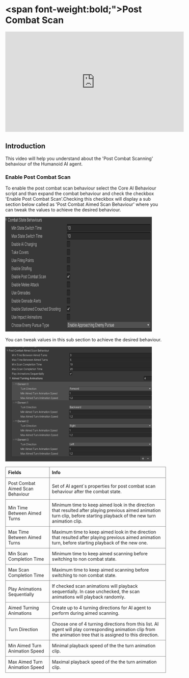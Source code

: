 # <span font-weight:bold;">Post Combat Scan</span>

<div class="video-container">
    <iframe width="560" height="315" src="https://www.youtube.com/embed/hVD0wtHb4UM?si=PUNwfF04UUhETk_2" title="YouTube video player" frameborder="0" allow="accelerometer; autoplay; clipboard-write; encrypted-media; gyroscope; picture-in-picture; web-share" referrerpolicy="strict-origin-when-cross-origin" allowfullscreen></iframe>
</div>

## Introduction
This video will help you understand about the 'Post Combat Scanning' behaviour of the Humanoid AI agent.

### Enable Post Combat Scan
To enable the post combat scan behaviour select the Core AI Behaviour script and than expand the combat behaviour and check the checkbox 'Enable Post Combat Scan'.Checking this checkbox will display a sub section below called as 'Post Combat Aimed Scan Behaviour' where you can tweak the values to achieve the desired behaviour.

<img src="Images/ChooseEnemyPursueType.png" alt="alt text" width="460" height="360">

You can tweak values in this sub section to achieve the desired behaviour.

<img src="Images/PostCombatScanPara.png" alt="alt text" width="460" height="360">

<style>
    .custom-table {
        border-collapse: collapse;
        width: 100%;
    }
    .custom-table th, .custom-table td {
        border: 1px solid grey;
        padding: 8px;
        text-align: left;
    }
</style>

<table class="custom-table">
    <tr>
        <th>Fields</th>
        <th>Info</th>
    </tr>
    <tr>
        <td>Post Combat Aimed Scan Behaviour</td>
        <td>Set of AI agent`s properties for post combat scan behaviour after the combat state.</td>
    </tr>
    <tr>
        <td>Min Time Between Aimed Turns</td>
        <td>Minimum time to keep aimed look in the direction that resulted after playing previous aimed animation turn clip, before starting playback of the new turn animation clip.</td>
    </tr>
    <tr>
        <td>Max Time Between Aimed Turns</td>
        <td>Maximum time to keep aimed look in the direction that resulted after playing previous aimed animation turn, before starting playback of the new one.</td>
    </tr>
    <tr>
        <td>Min Scan Completion Time</td>
        <td>Minimum time to keep aimed scanning before switching to non combat state.</td>
    </tr>
    <tr>
        <td>Max Scan Completion Time</td>
        <td>Maximum time to keep aimed scanning before switching to non combat state.</td>
    </tr>
    <tr>
        <td>Play Animations Sequentially</td>
        <td>If checked scan animations will playback sequentially. In case unchecked, the scan animations will playback randomly.</td>
    </tr>
    <tr>
        <td>Aimed Turning Animations</td>
        <td>Create up to 4 turning directions for AI agent to perform during aimed scanning.</td>
    </tr>
      <tr>
        <td>Turn Direction</td>
        <td>Choose one of 4 turning directions from this list. AI agent will play corresponding animation clip from the animation tree that is assigned to this direction.</td>
    </tr>
    <tr>
        <td>Min Aimed Turn Animation Speed</td>
        <td>Minimal playback speed of the the turn animation clip.</td>
    </tr>
    <tr>
        <td>Max Aimed Turn Animation Speed</td>
        <td>Maximal playback speed of the the turn animation clip.</td>
    </tr>
</table>





